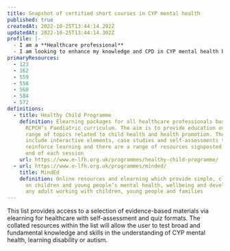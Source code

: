 ```yaml
---
title: Snapshot of certified short courses in CYP mental health
published: true
createdAt: 2022-10-25T13:44:14.292Z
updatedAt: 2022-10-25T13:44:14.302Z
profile: |-
  - I am a **Healthcare professional**
  - I am looking to enhance my knowledge and CPD in CYP mental health by **completing an elearning package that will give me a certificate**
primaryResources:
  - 123
  - 162
  - 559
  - 558
  - 560
  - 584
  - 572
definitions:
  - title: Healthy Child Programme
    definition: Elearning packages for all healthcare professionals based on the
      RCPCH’s Paediatric curriculum. The aim is to provide education over a
      range of topics related to child health and health promotion. The sessions
      include interactive elements, case studies and self-assessments to
      reinforce learning and there are a range of resources signposted at the
      end of each session
    url: https://www.e-lfh.org.uk/programmes/healthy-child-programme/
  - url: https://www.e-lfh.org.uk/programmes/minded/
    title: MindEd
    definition: Online resources and elearning which provide simple, clear guidance
      on children and young people’s mental health, wellbeing and development to
      any adult working with children, young people and families
---
```

This list provides access to a selection of evidence-based materials via elearning for healthcare with self-assessment and quiz formats. The collated resources within the list will allow the user to test broad and fundamental knowledge and skills in the understanding of CYP mental health, learning disability or autism.